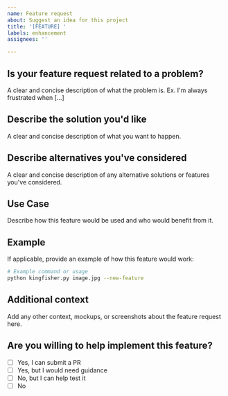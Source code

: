 ```yaml
---
name: Feature request
about: Suggest an idea for this project
title: '[FEATURE] '
labels: enhancement
assignees: ''

---
```


## Is your feature request related to a problem?
A clear and concise description of what the problem is. Ex. I'm always frustrated when [...]

## Describe the solution you'd like
A clear and concise description of what you want to happen.

## Describe alternatives you've considered
A clear and concise description of any alternative solutions or features you've considered.

## Use Case
Describe how this feature would be used and who would benefit from it.

## Example
If applicable, provide an example of how this feature would work:

```bash
# Example command or usage
python kingfisher.py image.jpg --new-feature
```

## Additional context
Add any other context, mockups, or screenshots about the feature request here.

## Are you willing to help implement this feature?
- [ ] Yes, I can submit a PR
- [ ] Yes, but I would need guidance
- [ ] No, but I can help test it
- [ ] No